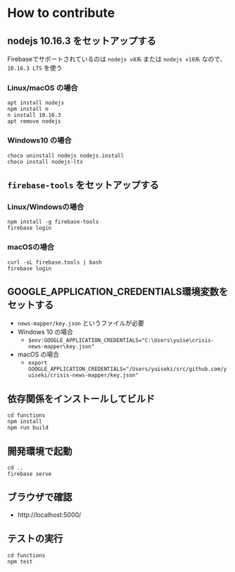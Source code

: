 
# How to contribute

## nodejs 10.16.3 をセットアップする

Firebaseでサポートされているのは
`nodejs v8系` または `nodejs v10系` なので、
`10.16.3 LTS` を使う

### Linux/macOS の場合
```
apt install nodejs
npm install n
n install 10.16.3
apt remove nodejs
```

### Windows10 の場合
```
choco uninstall nodejs nodejs.install
choco install nodejs-lts
```

## `firebase-tools` をセットアップする
### Linux/Windowsの場合
```
npm install -g firebase-tools
firebase login
```
### macOSの場合
```
curl -sL firebase.tools | bash
firebase login
```

## GOOGLE_APPLICATION_CREDENTIALS環境変数をセットする
  - `news-mapper/key.json` というファイルが必要
  - Windows 10 の場合
    - `$env:GOOGLE_APPLICATION_CREDENTIALS="C:\Users\yuise\crisis-news-mapper\key.json"`
  - macOS の場合
    - `export GOOGLE_APPLICATION_CREDENTIALS="/Users/yuiseki/src/github.com/yuiseki/crisis-news-mapper/key.json"`


## 依存関係をインストールしてビルド
```
cd functions
npm install
npm run build
```

## 開発環境で起動
```
cd ..
firebase serve
```

## ブラウザで確認
  - http://localhost:5000/

## テストの実行
```
cd functions
npm test
```

